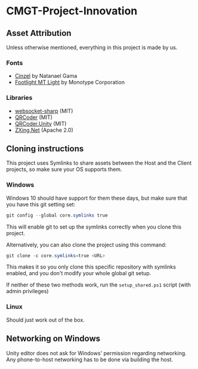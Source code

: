 # CMGT-Project-Innovation

## Asset Attribution
Unless otherwise mentioned, everything in this project is made by us.

### Fonts
- [Cinzel](https://fonts.google.com/specimen/Cinzel) by Natanael Gama
- [Footlight MT Light](https://learn.microsoft.com/en-us/typography/font-list/footlight-mt) by Monotype Corporation

### Libraries
- [websocket-sharp](https://github.com/sta/websocket-sharp) (MIT)
- [QRCoder](https://github.com/codebude/QRCoder) (MIT)
- [QRCoder.Unity](https://github.com/codebude/QRCoder.Unity) (MIT)
- [ZXing.Net](https://github.com/micjahn/ZXing.Net) (Apache 2.0)

## Cloning instructions
This project uses Symlinks to share assets between the Host and the Client projects, so make sure your OS supports them.

### Windows
Windows 10 should have support for them these days, but make sure that you have this git setting set:
```powershell
git config --global core.symlinks true
```
This will enable git to set up the symlinks correctly when you clone this project.

Alternatively, you can also clone the project using this command:
```powershell
git clone -c core.symlinks=true <URL>
```
This makes it so you only clone this specific repository with symlinks enabled, and you don't modify your whole global git setup.

If neither of these two methods work, run the `setup_shared.ps1` script (with admin privileges)

### Linux
Should just work out of the box.

## Networking on Windows
Unity editor does not ask for Windows' permission regarding networking. Any phone-to-host networking has to be done via building the host.
